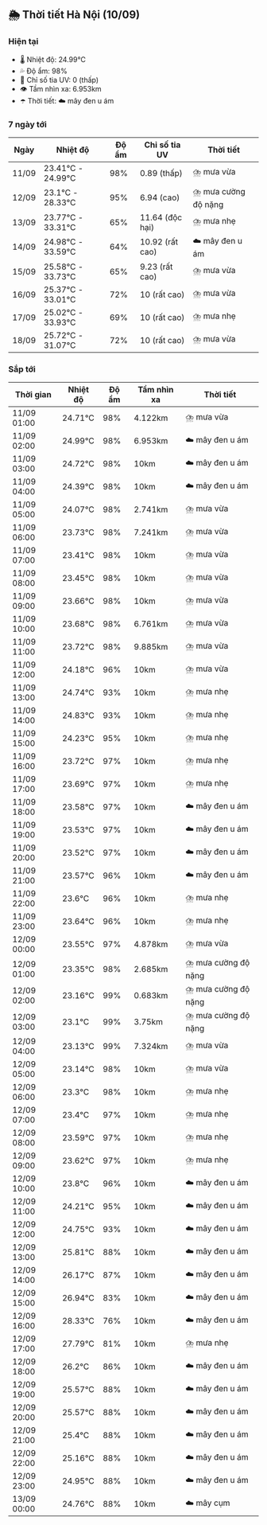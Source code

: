 ## 🌦️ Thời tiết Hà Nội (10/09)

### Hiện tại

- 🌡️ Nhiệt độ: 24.99℃
- 💦 Độ ẩm: 98%
- 🌟 Chỉ số tia UV: 0 (thấp)
- 👁️ Tầm nhìn xa: 6.953km
- ☂️ Thời tiết: ☁️ mây đen u ám

### 7 ngày tới

| Ngày | Nhiệt độ | Độ ẩm | Chỉ số tia UV | Thời tiết |
| --- | --- | --- | --- | --- |
| 11/09 | 23.41℃ - 24.99℃ | 98% | 0.89 (thấp) | ⛈️ mưa vừa |
| 12/09 | 23.1℃ - 28.33℃ | 95% | 6.94 (cao) | ⛈️ mưa cường độ nặng |
| 13/09 | 23.77℃ - 33.31℃ | 65% | 11.64 (độc hại) | ⛈️ mưa nhẹ |
| 14/09 | 24.98℃ - 33.59℃ | 64% | 10.92 (rất cao) | ☁️ mây đen u ám |
| 15/09 | 25.58℃ - 33.73℃ | 65% | 9.23 (rất cao) | ⛈️ mưa vừa |
| 16/09 | 25.37℃ - 33.01℃ | 72% | 10 (rất cao) | ⛈️ mưa vừa |
| 17/09 | 25.02℃ - 33.93℃ | 69% | 10 (rất cao) | ⛈️ mưa nhẹ |
| 18/09 | 25.72℃ - 31.07℃ | 72% | 10 (rất cao) | ⛈️ mưa vừa |

### Sắp tới

| Thời gian | Nhiệt độ | Độ ẩm | Tầm nhìn xa | Thời tiết |
| --- | --- | --- | --- | --- |
| 11/09 01:00 | 24.71℃ | 98% | 4.122km | ⛈️ mưa vừa |
| 11/09 02:00 | 24.99℃ | 98% | 6.953km | ☁️ mây đen u ám |
| 11/09 03:00 | 24.72℃ | 98% | 10km | ☁️ mây đen u ám |
| 11/09 04:00 | 24.39℃ | 98% | 10km | ☁️ mây đen u ám |
| 11/09 05:00 | 24.07℃ | 98% | 2.741km | ⛈️ mưa vừa |
| 11/09 06:00 | 23.73℃ | 98% | 7.241km | ⛈️ mưa vừa |
| 11/09 07:00 | 23.41℃ | 98% | 10km | ⛈️ mưa vừa |
| 11/09 08:00 | 23.45℃ | 98% | 10km | ⛈️ mưa vừa |
| 11/09 09:00 | 23.66℃ | 98% | 10km | ⛈️ mưa vừa |
| 11/09 10:00 | 23.68℃ | 98% | 6.761km | ⛈️ mưa vừa |
| 11/09 11:00 | 23.72℃ | 98% | 9.885km | ⛈️ mưa vừa |
| 11/09 12:00 | 24.18℃ | 96% | 10km | ⛈️ mưa vừa |
| 11/09 13:00 | 24.74℃ | 93% | 10km | ⛈️ mưa nhẹ |
| 11/09 14:00 | 24.83℃ | 93% | 10km | ⛈️ mưa nhẹ |
| 11/09 15:00 | 24.23℃ | 95% | 10km | ⛈️ mưa nhẹ |
| 11/09 16:00 | 23.72℃ | 97% | 10km | ⛈️ mưa nhẹ |
| 11/09 17:00 | 23.69℃ | 97% | 10km | ⛈️ mưa nhẹ |
| 11/09 18:00 | 23.58℃ | 97% | 10km | ☁️ mây đen u ám |
| 11/09 19:00 | 23.53℃ | 97% | 10km | ☁️ mây đen u ám |
| 11/09 20:00 | 23.52℃ | 97% | 10km | ☁️ mây đen u ám |
| 11/09 21:00 | 23.57℃ | 96% | 10km | ☁️ mây đen u ám |
| 11/09 22:00 | 23.6℃ | 96% | 10km | ⛈️ mưa nhẹ |
| 11/09 23:00 | 23.64℃ | 96% | 10km | ⛈️ mưa nhẹ |
| 12/09 00:00 | 23.55℃ | 97% | 4.878km | ⛈️ mưa vừa |
| 12/09 01:00 | 23.35℃ | 98% | 2.685km | ⛈️ mưa cường độ nặng |
| 12/09 02:00 | 23.16℃ | 99% | 0.683km | ⛈️ mưa cường độ nặng |
| 12/09 03:00 | 23.1℃ | 99% | 3.75km | ⛈️ mưa cường độ nặng |
| 12/09 04:00 | 23.13℃ | 99% | 7.324km | ⛈️ mưa vừa |
| 12/09 05:00 | 23.14℃ | 98% | 10km | ⛈️ mưa vừa |
| 12/09 06:00 | 23.3℃ | 98% | 10km | ⛈️ mưa nhẹ |
| 12/09 07:00 | 23.4℃ | 97% | 10km | ⛈️ mưa nhẹ |
| 12/09 08:00 | 23.59℃ | 97% | 10km | ⛈️ mưa nhẹ |
| 12/09 09:00 | 23.62℃ | 97% | 10km | ⛈️ mưa nhẹ |
| 12/09 10:00 | 23.8℃ | 96% | 10km | ☁️ mây đen u ám |
| 12/09 11:00 | 24.21℃ | 95% | 10km | ☁️ mây đen u ám |
| 12/09 12:00 | 24.75℃ | 93% | 10km | ☁️ mây đen u ám |
| 12/09 13:00 | 25.81℃ | 88% | 10km | ☁️ mây đen u ám |
| 12/09 14:00 | 26.17℃ | 87% | 10km | ☁️ mây đen u ám |
| 12/09 15:00 | 26.94℃ | 83% | 10km | ☁️ mây đen u ám |
| 12/09 16:00 | 28.33℃ | 76% | 10km | ☁️ mây đen u ám |
| 12/09 17:00 | 27.79℃ | 81% | 10km | ⛈️ mưa nhẹ |
| 12/09 18:00 | 26.2℃ | 86% | 10km | ☁️ mây đen u ám |
| 12/09 19:00 | 25.57℃ | 88% | 10km | ☁️ mây đen u ám |
| 12/09 20:00 | 25.57℃ | 88% | 10km | ☁️ mây đen u ám |
| 12/09 21:00 | 25.4℃ | 88% | 10km | ☁️ mây đen u ám |
| 12/09 22:00 | 25.16℃ | 88% | 10km | ☁️ mây đen u ám |
| 12/09 23:00 | 24.95℃ | 88% | 10km | ☁️ mây đen u ám |
| 13/09 00:00 | 24.76℃ | 88% | 10km | ☁️ mây cụm |
